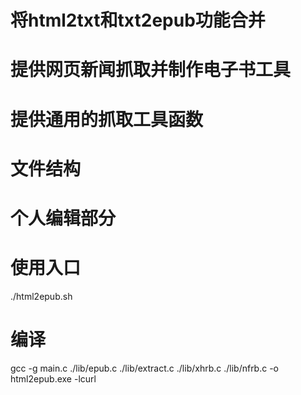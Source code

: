 # 将html2txt和txt2epub功能合并
# 提供网页新闻抓取并制作电子书工具
# 提供通用的抓取工具函数

# 文件结构



# 个人编辑部分


# 使用入口
./html2epub.sh

# 编译
gcc -g main.c ./lib/epub.c ./lib/extract.c ./lib/xhrb.c ./lib/nfrb.c -o html2epub.exe -lcurl